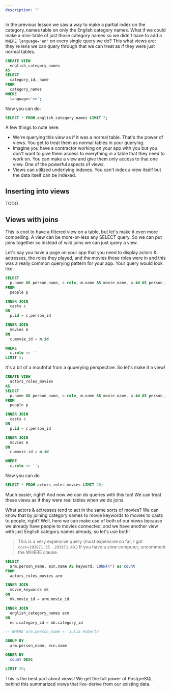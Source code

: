 ```yaml
---
description: ""
---
```


In the previous lesson we saw a way to make a partial index on the category_names table on only the English category names. What if we could make a mini-table of just those category names so we didn't have to add a `WHERE language='en'` on every single query we do? This what views are: they're lens we can query through that we can treat as if they were just normal tables.

```sql
CREATE VIEW
  english_category_names
AS
SELECT
  category_id, name
FROM
  category_names
WHERE
  language='en';
```

Now you can do:

```sql
SELECT * FROM english_category_names LIMIT 5;
```

A few things to note here:

- We're querying this view as if it was a normal table. That's the power of views. You get to treat them as normal tables in your querying.
- Imagine you have a contractor working on your app with you but you don't want to give them access to everything in a table that they need to work on. You can make a view and give them only access to that one view. One of the powerful aspects of views.
- Views can utilized underlying indexes. You can't index a view itself but the data itself can be indexed.

## Inserting into views

TODO

## Views with joins

This is cool to have a filtered view on a table, but let's make it even more compelling. A view can be more-or-less any SELECT query. So we can put joins together so instead of wild joins we can just query a view.

Let's say you have a page on your app that you need to display actors & actresses, the roles they played, and the movies those roles were in and this was a really common querying pattern for your app. Your query would look like:

```sql
SELECT
  p.name AS person_name, c.role, m.name AS movie_name, p.id AS person_id, m.id AS movie_id
FROM
  people p

INNER JOIN
  casts c
ON
  p.id = c.person_id

INNER JOIN
  movies m
ON
  c.movie_id = m.id

WHERE
  c.role <> ''
LIMIT 5;
```

It's a bit of a mouthful from a quuerying perspective. So let's make it a view!

```sql
CREATE VIEW
  actors_roles_movies
AS
SELECT
  p.name AS person_name, c.role, m.name AS movie_name, p.id AS person_id, m.id AS movie_id
FROM
  people p

INNER JOIN
  casts c
ON
  p.id = c.person_id

INNER JOIN
  movies m
ON
  c.movie_id = m.id

WHERE
  c.role <> '';
```

Now you can do

```sql
SELECT * FROM actors_roles_movies LIMIT 20;
```

Much easier, right? And now we can do queries with this too! We can treat these views as if they were real tables when we do joins.

What actors & actresses tend to act in the same sorts of movies? We can know that by joining category names to movie keywords to movies to casts to people, right? Well, here we can make use of both of our views because we already have people to movies connected, and we have another view with just English category names already, so let's use both!

> This is a very expensive query (most expensive so far, I got `cost=293871.35..293871.40`.) If you have a slow computer, uncomment the WHERE clause.

```sql
SELECT
  arm.person_name, ecn.name AS keyword, COUNT(*) as count
FROM
  actors_roles_movies arm

INNER JOIN
  movie_keywords mk
ON
  mk.movie_id = arm.movie_id

INNER JOIN
  english_category_names ecn
ON
  ecn.category_id = mk.category_id

-- WHERE arm.person_name = 'Julia Roberts'

GROUP BY
  arm.person_name, ecn.name

ORDER BY
  count DESC

LIMIT 20;
```

This is the best part about views! We get the full power of PostgreSQL behind this summarized views that live-derive from our existing data.
